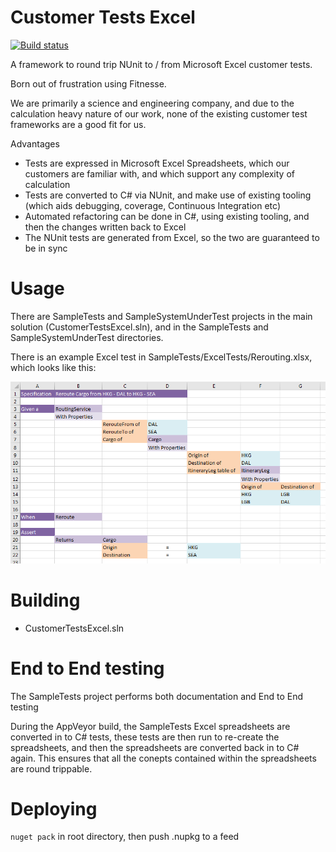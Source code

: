 # Customer Tests Excel 

[![Build status](https://ci.appveyor.com/api/projects/status/wv0th0n4xknitplp?svg=true)](https://ci.appveyor.com/project/RESSoftwareTeam/customer-tests-excel)

A framework to round trip NUnit to / from Microsoft Excel customer tests.

Born out of frustration using Fitnesse.

We are primarily a science and engineering company, and due to the calculation heavy nature of our work, none of the existing customer test frameworks are a good fit for us.

Advantages
- Tests are expressed in Microsoft Excel Spreadsheets, which our customers are familiar with, and which support any complexity of calculation
- Tests are converted to C# via NUnit, and make use of existing tooling (which aids debugging, coverage, Continuous Integration etc)
- Automated refactoring can be done in C#, using existing tooling, and then the changes written back to Excel
- The NUnit tests are generated from Excel, so the two are guaranteed to be in sync

# Usage

There are SampleTests and SampleSystemUnderTest projects in the main solution (CustomerTestsExcel.sln), and in the SampleTests and SampleSystemUnderTest directories.

There is an example Excel test in SampleTests/ExcelTests/Rerouting.xlsx, which looks like this:

![Example Excel Test](example-excel-test.png "Example Excel Test")

# Building

- CustomerTestsExcel.sln

# End to End testing

The SampleTests project performs both documentation and End to End testing

During the AppVeyor build, the SampleTests Excel spreadsheets are converted in to C# tests, these tests are then run to re-create the spreadsheets, and then the spreadsheets are converted back in to C# again. This ensures that all the conepts contained within the spreadsheets are round trippable.

# Deploying

`nuget pack` in root directory, then push .nupkg to a feed



